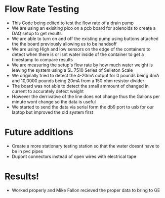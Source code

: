 # Flow Rate Testing
- This Code being edited to test the flow rate of a drain pump
- We are using an exisiting pico on a pcb board for solenoids to create a DAQ setup to get results
- We are able to turn on and off the existing pump using buttons attached the the board previously allowing us to be handsoff
- We are using High and low sensors on the edge of the containers to detect when there is or isnt water inside of the container to get a timestamp to compare results
- We are measuring the setup's flow rate by how much water weight is leaving the system using a SL 7510 Series of Selleton Scale
- We originally tried to detect the 4-20mA output for 0 pounds being 4mA and 10,0000 pounds being 20mA from a 150 ohm resistor divider
- The board was not able to detect the small ammount of changed in current to accurately detect weight
- However the derrivative of the line does not change thus the Gallons per minute wont change so the data is useful
- We started to send the data via serial form the db9 port to usb for our laptop but improved the old system first

# Future additions
- Create a more stationary testing station so that the water doesnt have to be in pvc pipes
- Dupont connectors instead of open wires with electrical tape

# Results!
- Worked properly and Mike Fallon recieved the proper data to bring to GE
